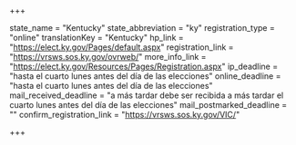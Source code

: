 +++

state_name = "Kentucky"
state_abbreviation = "ky"
registration_type = "online"
translationKey = "Kentucky"
hp_link = "https://elect.ky.gov/Pages/default.aspx"
registration_link = "https://vrsws.sos.ky.gov/ovrweb/"
more_info_link = "https://elect.ky.gov/Resources/Pages/Registration.aspx"
ip_deadline = "hasta el cuarto lunes antes del día de las elecciones"
online_deadline = "hasta el cuarto lunes antes del día de las elecciones"
mail_received_deadline = "a más tardar debe ser recibida a más tardar el cuarto lunes antes del día de las elecciones"
mail_postmarked_deadline = ""
confirm_registration_link = "https://vrsws.sos.ky.gov/VIC/"

+++